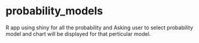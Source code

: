 # probability_models
R app using shiny for all the probability and Asking user to select probability model and chart will be displayed for that perticular model.
